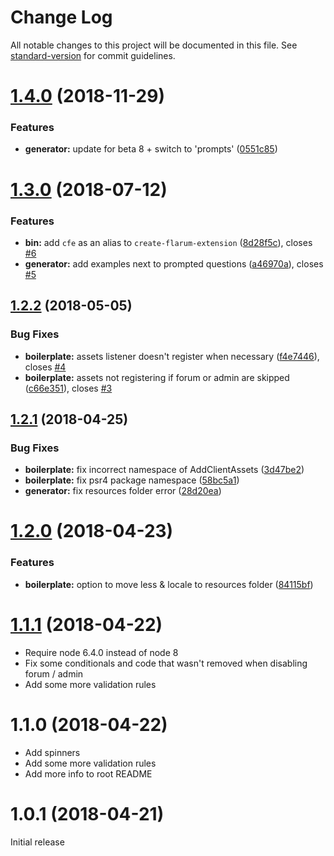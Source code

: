 # Change Log

All notable changes to this project will be documented in this file. See [standard-version](https://github.com/conventional-changelog/standard-version) for commit guidelines.

<a name="1.4.0"></a>
# [1.4.0](https://github.com/ReFlar/extension-generator/compare/v1.3.0...v1.4.0) (2018-11-29)


### Features

* **generator:** update for beta 8 + switch to 'prompts' ([0551c85](https://github.com/ReFlar/extension-generator/commit/0551c85))



<a name="1.3.0"></a>
# [1.3.0](https://github.com/ReFlar/extension-generator/compare/v1.2.2...v1.3.0) (2018-07-12)


### Features

* **bin:** add `cfe` as an alias to `create-flarum-extension` ([8d28f5c](https://github.com/ReFlar/extension-generator/commit/8d28f5c)), closes [#6](https://github.com/ReFlar/extension-generator/issues/6)
* **generator:** add examples next to prompted questions ([a46970a](https://github.com/ReFlar/extension-generator/commit/a46970a)), closes [#5](https://github.com/ReFlar/extension-generator/issues/5)



<a name="1.2.2"></a>
## [1.2.2](https://github.com/ReFlar/extension-generator/compare/v1.2.1...v1.2.2) (2018-05-05)


### Bug Fixes

* **boilerplate:** assets listener doesn't register when necessary ([f4e7446](https://github.com/ReFlar/extension-generator/commit/f4e7446)), closes [#4](https://github.com/ReFlar/extension-generator/issues/4)
* **boilerplate:** assets not registering if forum or admin are skipped ([c66e351](https://github.com/ReFlar/extension-generator/commit/c66e351)), closes [#3](https://github.com/ReFlar/extension-generator/issues/3)



<a name="1.2.1"></a>
## [1.2.1](https://github.com/ReFlar/extension-generator/compare/v1.2.0...v1.2.1) (2018-04-25)


### Bug Fixes

* **boilerplate:** fix incorrect namespace of AddClientAssets ([3d47be2](https://github.com/ReFlar/extension-generator/commit/3d47be2))
* **boilerplate:** fix psr4 package namespace ([58bc5a1](https://github.com/ReFlar/extension-generator/commit/58bc5a1))
* **generator:** fix resources folder error ([28d20ea](https://github.com/ReFlar/extension-generator/commit/28d20ea))



<a name="1.2.0"></a>
# [1.2.0](https://github.com/ReFlar/extension-generator/compare/v1.1.1...v1.2.0) (2018-04-23)


### Features

* **boilerplate:** option to move less & locale to resources folder ([84115bf](https://github.com/ReFlar/extension-generator/commit/84115bf))


<a name="1.1.1"></a>
# [1.1.1](https://github.com/ReFlar/extension-generator/compare/v1.1.0...v1.1.1) (2018-04-22)

* Require node 6.4.0 instead of node 8
* Fix some conditionals and code that wasn't removed when disabling forum / admin
* Add some more validation rules

<a name="1.1.0"></a>
# 1.1.0 (2018-04-22)

* Add spinners
* Add some more validation rules
* Add more info to root README

<a name="1.0.1"></a>
# 1.0.1 (2018-04-21)

Initial release
